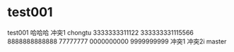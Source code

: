 # test001
test001
哈哈哈
冲突1
chongtu
3333333311122
333333331115566
8888888888888
77777777
0000000000
9999999999
冲突1
冲突2i
master
